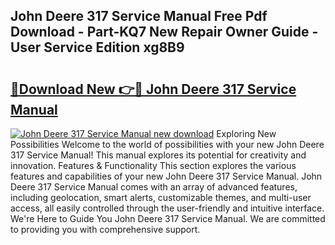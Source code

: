 ## John Deere 317 Service Manual Free Pdf Download - Part-KQ7 New Repair Owner Guide - User Service Edition xg8B9

# <h2><a href="http://bc92894.oget.top/?id=John+Deere+317+Service+Manual">🔗Download New 👉🔴 John Deere 317 Service Manual</a></h2>

[![John Deere 317 Service Manual new download](https://i.imgur.com/5g1atiW.png)](http://bc92894.oget.top/?id=John+Deere+317+Service+Manual)
Exploring New Possibilities Welcome to the world of possibilities with your new John Deere 317 Service Manual! This manual explores its potential for creativity and innovation. Features & Functionality This section explores the various features and capabilities of your new John Deere 317 Service Manual. John Deere 317 Service Manual comes with an array of advanced features, including geolocation, smart alerts, customizable themes, and multi-user access, all easily controlled through the user-friendly and intuitive interface. We're Here to Guide You John Deere 317 Service Manual. We are committed to providing you with comprehensive support.
